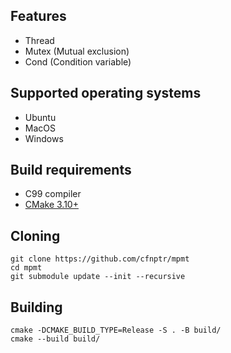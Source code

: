 ## Features
* Thread
* Mutex (Mutual exclusion)
* Cond (Condition variable)

## Supported operating systems
* Ubuntu
* MacOS
* Windows

## Build requirements
* C99 compiler
* [CMake 3.10+](https://cmake.org/)

## Cloning
```
git clone https://github.com/cfnptr/mpmt
cd mpmt
git submodule update --init --recursive
```

## Building
```
cmake -DCMAKE_BUILD_TYPE=Release -S . -B build/
cmake --build build/
```
